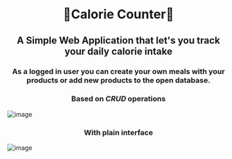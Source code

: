 <h1 align="center">📆Calorie Counter🍕</h1>
<h2 align="center">A Simple Web Application that let's you track your daily calorie intake</h2>

<h3 align="center">As a logged in user you can create your own meals with your products or add new products to the open database.</h3>

<h3 align="center">Based on <i>CRUD</i> operations</h3>

![image](https://github.com/OskarRg/Bazy-Danych/assets/116189254/91cb97c4-67a8-4fd3-bd00-f53aa0f9306d)


<h3 align="center"> With plain interface</h3>

![image](https://github.com/OskarRg/Bazy-Danych/assets/116189254/23d810e5-110f-47a8-bffa-432687ecdd17)

